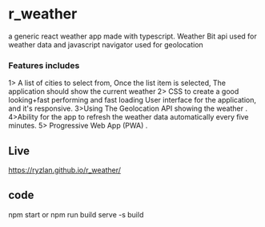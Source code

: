 # r_weather
a generic react weather app made with typescript. 
Weather Bit api used for weather data 
and javascript navigator used for geolocation 



### Features includes 
1> A list of cities to select from, Once the list item is selected, The application should show the current weather 
2> CSS  to create a good looking+fast performing and fast loading User interface for the application, and it's responsive. 
3>Using The Geolocation API showing the weather .
4>Ability for the app to refresh the weather data automatically every five minutes.
5> Progressive Web App (PWA) .


## Live
https://ryzlan.github.io/r_weather/

## code
npm start 
or 
npm run build 
serve -s build
